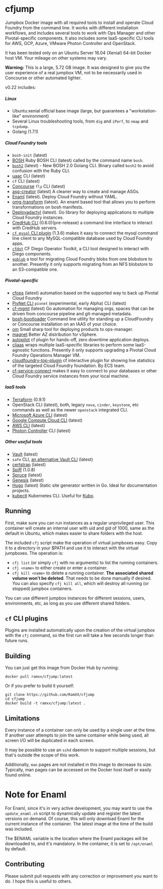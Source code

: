 # cfjump
Jumpbox Docker image with all required tools to install and operate Cloud Foundry from the command line. It works with different installation workflows, and includes several tools to work with Ops Manager and other Pivotal-specific components. It also includes some IaaS-specific CLI tools for AWS, GCP, Azure, VMware Photon Controller and OpenStack.

It has been tested only on an Ubuntu Server 16.04 (Xenial) 64-bit Docker host VM. Your mileage on other systems may vary.

**Warning:** This is a large, 5.72 GB image. It was designed to give you the user experience of a real jumpbox VM, not to be necessarily used in Concourse or other automated lighter.

v0.22 includes:

##### Linux
- Ubuntu:xenial official base image (large, but guarantees a "workstation-like" environment)
- Several Linux troubleshooting tools, from `dig` and `iPerf`, to `nmap` and `tcpdump`.
- Golang (1.7.1)

##### Cloud Foundry tools
- `bosh-init` (latest)
- [BOSH](http://bosh.io/) Ruby BOSH CLI (latest) called by the command name `bosh`.
- [`bosh2`](https://github.com/cloudfoundry/bosh-cli) (latest) - New BOSH 2.0 Golang CLI. Binary called `bosh2` to avoid confusion with the Ruby CLI.
- [uaac](https://docs.cloudfoundry.org/adminguide/uaa-user-management.html) CLI (latest)
- `cf` CLI (latest)
- [Concourse](http://concourse.ci/) `fly` CLI (latest)
- [asg-creator](https://github.com/cloudfoundry-incubator/asg-creator) (latest) A cleaner way to create and manage ASGs.
- [Enaml](https://github.com/enaml-ops/omg-cli) (latest). Deploy Cloud Foundry without YAML.
- [omg-transform](https://github.com/enaml-ops/omg-transform) (latest). An enaml based tool that allows you to perform transformations on bosh manifests.
- [Deployadactyl](https://github.com/compozed/deployadactyl) (latest). Go library for deploying applications to multiple Cloud Foundry instances.
- [CredHub CLI](https://github.com/cloudfoundry-incubator/credhub-cli) (0.6.0)(pre-release) a command line interface to interact with CredHub servers.
- [`cf mysql` CLI plugin](https://github.com/andreasf/cf-mysql-plugin) (1.3.6) makes it easy to connect the mysql command line client to any MySQL-compatible database used by Cloud Foundry apps.
- [`cfdot`](https://github.com/cloudfoundry/cfdot)  CF Diego Operator Toolkit, a CLI tool designed to interact with Diego components.
- [`goblob`](https://github.com/pivotal-cf/goblob) a tool for migrating Cloud Foundry blobs from one blobstore to another. Presently it only supports migrating from an NFS blobstore to an S3-compatible one.

##### Pivotal-specific
- [cfops](https://github.com/pivotalservices/cfops) (latest) automation based on the supported way to back up Pivotal Cloud Foundry
- [PivNet CLI](https://github.com/pivotal-cf/go-pivnet) `pivnet` (experimental, early Alpha) CLI (latest)
- [cf-mgmt](https://github.com/pivotalservices/cf-mgmt) (latest) Go automation for managing orgs, spaces that can be driven from concourse pipeline and git-managed metadata.
- [bosh-bootloader](https://github.com/cloudfoundry/bosh-bootloader) Command line utility for standing up a CloudFoundry or Concourse installation on an IAAS of your choice.
- [om](https://github.com/pivotal-cf/om) Small sharp tool for deploying products to ops-manager.
- [magnet](https://github.com/pivotalservices/magnet) Better AZ distribution for vSphere.
- [autopilot](https://github.com/xchapter7x/autopilot) cf plugin for hands-off, zero downtime application deploys.
- [cliaas](https://github.com/pivotal-cf/cliaas) wraps multiple IaaS-specific libraries to perform some IaaS-agnostic functions. Presently it only supports upgrading a Pivotal Cloud Foundry Operations Manager VM.
- [cloudfoundry-top-plugin](https://github.com/ECSTeam/cloudfoundry-top-plugin) cf interactive plugin for showing live statistics of the targeted Cloud Foundry foundation. By ECS team.
- [cf-service-connect](https://github.com/18F/cf-service-connect) makes it easy to connect to your databases or other Cloud Foundry service instances from your local machine.

##### IaaS tools
- [Terraform](https://www.terraform.io/) (0.9.1)
- OpenStack CLI (latest), both, legacy `nova`, `cinder`, `keystone`, etc commands as well as the newer `openstack` integrated CLI.
- [Microsoft Azure CLI](https://github.com/Azure/azure-xplat-cli) (latest)
- [Google Compute Cloud CLI](https://cloud.google.com/sdk/downloads#linux) (latest)
- [AWS CLI](https://aws.amazon.com/cli/) (latest)
- [Photon Controller](https://github.com/vmware/photon-controller) CLI (latest)

##### Other useful tools
- [Vault](https://www.vaultproject.io/) (latest)
- `safe` CLI, [an alternative Vault CLI](https://github.com/starkandwayne/safe) (latest)
- [certstrap](https://github.com/square/certstrap) (latest)
- [Spiff](https://github.com/cloudfoundry-incubator/spiff) (1.0.8)
- [Spruce](http://spruce.cf/) (latest)
- [Genesis](https://github.com/starkandwayne/genesis) (latest)
- [Hugo](http://gohugo.io/) (latest) Static site generator written in Go. Ideal for documentation projects.
- [kubectl](https://kubernetes.io/docs/user-guide/prereqs/) Kubernetes CLI. Useful for [Kubo](https://pivotal.io/kubo).




## Running
First, make sure you can run instances as a regular unprivileged user. This container will create an internal user with uid and gid of 1000, same as the default in Ubuntu, which makes easier to share folders with the host.

The included `cfj` script make the operation of virtual jumpboxes easy. Copy it to a directory in your $PATH and use it to interact with the virtual jumpboxes. The operation is:

- `cfj list` (or simply `cfj` with no arguments) to list the running containers.
- `cfj <name>` to either create or enter a container.
- `cfj kill <name>` to delete a running container. **The associated shared volume
won't be deleted**. That needs to be done manually if desired. You can also specify `cfj kill all`, which will destroy all running (or stopped) jumpbox containers.

You can use different jumpbox instances for different sessions, users, environments, etc, as long as you use different shared folders.

## `cf` CLI plugins
Plugins are installed automatically upon the creation of the virtual jumpbox with the `cfj` command, so the first run will take a few seconds longer than future runs.

## Building
You can just get this image from Docker Hub by running:

```
docker pull ramxx/cfjump:latest
```

Or if you prefer to build it yourself:

```
git clone https://github.com/RamXX/cfjump
cd cfjump
docker build -t ramxx/cfjump:latest .
```

## Limitations
Every instance of a container can only be used by a single user at the time. If another user attempts to join the same container while being used, all screen I/O will be duplicated in each screen.

It may be possible to use an `sshd` daemon to support multiple sessions, but that's outside the scope of this work.

Additionally, `man` pages are not installed in this image to decrease its size. Typically, man pages can be accessed on the Docker host itself or easily found online.

# Note for Enaml
For Enaml, since it's in very active development, you may want to use the `update_enaml.sh` script to dynamically update and register the latest versions on demand. Of course, this will only download Enaml for the current instance of the container. The latest image at the time of the build was included.

The $ENAML variable is the location where the Enaml packages will be downloaded to, and it's mandatory. In the container, it is set to `/opt/enaml` by default.

## Contributing
Please submit pull requests with any correction or improvement you want to do. I hope this is useful to others.
